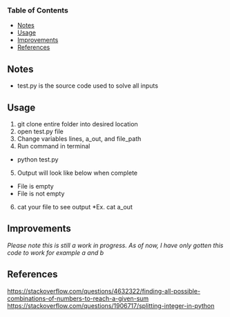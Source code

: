### Table of Contents
* [Notes](#Notes)
* [Usage](#usage)
* [Improvements](#improvements)
* [References](#references)

## Notes
* test.py is the source code used to solve all inputs

## Usage
1. git clone entire folder into desired location
2. open test.py file
3. Change variables lines, a_out, and file_path
4. Run command in terminal
  * python test.py
5. Output will look like below when complete
  * File is empty
  * File is not empty
6. cat your file to see output
  *Ex. cat a_out

## Improvements
*Please note this is still a work in progress. As of now, I have only gotten this code to work for example a and b*

## References
https://stackoverflow.com/questions/4632322/finding-all-possible-combinations-of-numbers-to-reach-a-given-sum
https://stackoverflow.com/questions/1906717/splitting-integer-in-python
